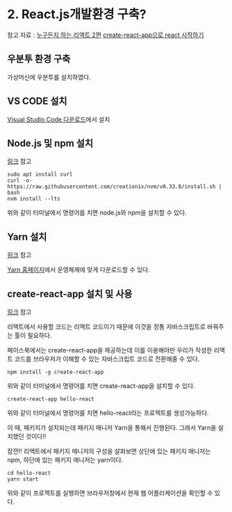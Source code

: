# 2. React.js개발환경 구축?

참고 자료 : 
[누구든지 하는 리액트 2편](https://velopert.com/3621)
[create-react-app으로 react 시작하기](https://blueshw.github.io/2017/06/20/create-react-app/)

## 우분투 환경 구축

가상머신에 우분투를 설치하였다.

## VS CODE 설치

[Visual Studio Code 다운로드](https://code.visualstudio.com/)에서 설치

## Node.js 및 npm 설치

[링크](https://velopert.com/3621) 참고

    sudo apt install curl
    curl -o- https://raw.githubusercontent.com/creationix/nvm/v0.33.8/install.sh | bash
    nvm install --lts
    
위와 같이 터미널에서 명령어를 치면 node.js와 npm을 설치할 수 있다.

## Yarn 설치

[링크](https://blueshw.github.io/2017/06/20/create-react-app/) 참고

[Yarn 홈페이지](https://yarnpkg.com/en/docs/install)에서 운영체제에 맞게 다운로드할 수 있다.

## create-react-app 설치 및 사용

[링크](https://blueshw.github.io/2017/06/20/create-react-app/) 참고

리액트에서 사용할 코드는 리액트 코드이기 때문에 이것을 정통 자바스크립트로 바꿔주는 툴이 필요하다.

페이스북에서는 create-react-app을 제공하는데 이를 이용해야만 우리가 작성한 리액트 코드를 브라우저가 이해할 수 있는 자바스크립트 코드로 전환해줄 수 있다.

    npm install -g create-react-app
    
위와 같이 터미널에서 명령어를 치면 create-react-app을 설치할 수 있다.

    create-react-app hello-react
    
위와 같이 터미널에서 명령어를 치면 hello-react라는 프로젝트를 생성가능하다.

이 때, 패키지가 설치되는데 패키지 매니저 Yarn을 통해서 진행된다. 그래서 Yarn을 설치했던 것이다!!

잠깐!! 리액트에서 패키지 매니저의 구성을 살펴보면 상단에 있는 패키지 매니저는 npm, 하단에 있는 패키지 매니저는 yarn이다.

    cd hello-react
    yarn start
    
위와 같이 프로젝트를 실행하면 브라우저창에서 현재 웹 어플리케이션을 확인할 수 있다.

